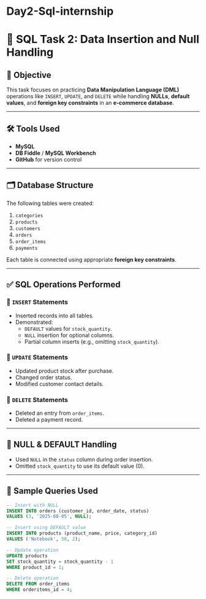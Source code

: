# Day2-Sql-internship

# 📘 SQL Task 2: Data Insertion and Null Handling

## 🧠 Objective

This task focuses on practicing **Data Manipulation Language (DML)** operations like `INSERT`, `UPDATE`, and `DELETE` while handling **NULLs**, **default values**, and **foreign key constraints** in an **e-commerce database**.

---

## 🛠 Tools Used

- **MySQL**
- **DB Fiddle** / **MySQL Workbench**
- **GitHub** for version control

---

## 🗂️ Database Structure

The following tables were created:

1. `categories`
2. `products`
3. `customers`
4. `orders`
5. `order_items`
6. `payments`

Each table is connected using appropriate **foreign key constraints**.

---

## ✅ SQL Operations Performed

### 🔹 `INSERT` Statements
- Inserted records into all tables.
- Demonstrated:
  - `DEFAULT` values for `stock_quantity`.
  - `NULL` insertion for optional columns.
  - Partial column inserts (e.g., omitting `stock_quantity`).

### 🔹 `UPDATE` Statements
- Updated product stock after purchase.
- Changed order status.
- Modified customer contact details.

### 🔹 `DELETE` Statements
- Deleted an entry from `order_items`.
- Deleted a payment record.

---

## 📌 NULL & DEFAULT Handling

- Used `NULL` in the `status` column during order insertion.
- Omitted `stock_quantity` to use its default value (0).

---

## 🧪 Sample Queries Used

```sql
-- Insert with NULL
INSERT INTO orders (customer_id, order_date, status)
VALUES (3, '2025-08-05', NULL);

-- Insert using DEFAULT value
INSERT INTO products (product_name, price, category_id)
VALUES ('Notebook', 50, 2);

-- Update operation
UPDATE products
SET stock_quantity = stock_quantity - 1
WHERE product_id = 1;

-- Delete operation
DELETE FROM order_items
WHERE orderitems_id = 4;
